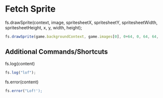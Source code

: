 # Fetch Sprite

fs.drawSprite(context, image, spritesheetX, spritesheetY, spritesheetWidth, spritesheetHeight, x, y, width, height);
```javascript
fs.drawSprite(game.backgroundContext, game.images[0], 0+64, 0, 64, 64, 0, 0, 32, 32);
```


## Additional Commands/Shortcuts
fs.log(content)
```javascript
fs.log("lof");
```
fs.error(content)
```javascript
fs.error("Lof!');
```
